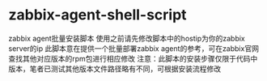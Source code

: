 # zabbix-agent-shell-script
zabbix agent批量安装脚本
使用之前请先修改脚本中的hostip为你的zabbix server的ip
此脚本意在提供一个批量部署zabbix agent的参考，可在zabbix官网查找其他对应版本的rpm包进行相应修改
注意：此脚本的安装步骤仅限于代码中版本，笔者已测试其他版本文件路径略有不同，可根据安装流程修改
